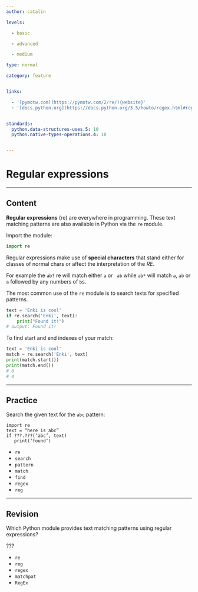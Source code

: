 ```yaml
---
author: catalin

levels:

  - basic

  - advanced

  - medium

type: normal

category: feature


links:

  - '[pymotw.com](https://pymotw.com/2/re/){website}'
  - '[docs.python.org](https://docs.python.org/3.5/howto/regex.html#regex-howto){website}'


standards:
  python.data-structures-uses.5: 10
  python.native-types-operations.4: 10


---
```


# Regular expressions

---
## Content

**Regular expressions** (re) are everywhere in programming. These text matching patterns are also available in Python via the `re` module.

Import the module:
```python
import re
```

Regular expressions make use of **special characters** that stand either for classes of normal chars or affect the interpretation of the *RE*.

For example the `ab?` re will match either `a`  or ` ab` while `ab*` will match `a`, `ab` or `a` followed by any numbers of `b`s.

The most common use of the `re` module is to search texts for specified patterns.
```python
text = 'Enki is cool'
if re.search('Enki', text):
    print("Found it!")
# output: Found it!
```

To find start and end indexes of your match:
```python
text = 'Enki is cool'
match = re.search('Enki', text)
print(match.start())
print(match.end())
# 0
# 4
```

---
## Practice

Search the given text for the `abc` pattern:

```
import re
text = “here is abc”
if ???.???(‘abc’, text)
   print(‘found’)
```

* `re`
* `search`
* `pattern`
* `match`
* `find`
* `regex`
* `reg`

---
## Revision

Which Python module provides text matching patterns using regular expressions?

???


* `re`
* `reg`
* `regex`
* `matchpat`
* `RegEx`
